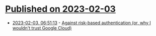 # [Published on 2023-02-03](index.md)

* [2023-02-03, 06:51:13](https://lobste.rs/s/dhuqtl/against_risk_based_authentication_why_i) - [Against risk-based authentication (or, why I wouldn't trust Google Cloud)](https://www.devever.net/~hl/logindenial)
